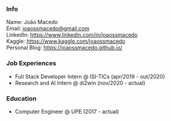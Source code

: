 ### Info
Name: João Macedo  
Email: joaossmacedo@gmail.com  
LinkedIn: https://www.linkedin.com/in/joaossmacedo  
Kaggle: https://www.kaggle.com/joaossmacedo  
Personal Blog: https://joaossmacedo.github.io/

### Job Experiences
- Full Stack Developer Intern @ ISI-TICs (apr/2019 - out/2020)
- Research and AI Intern @ di2win (nov/2020 - actual)

### Education
- Computer Engineer @ UPE (2017 - actual)

<!--
**joaossmacedo/joaossmacedo** is a ✨ _special_ ✨ repository because its `README.md` (this file) appears on your GitHub profile.

Here are some ideas to get you started:

- 🔭 I’m currently working on ...
- 🌱 I’m currently learning ...
- 👯 I’m looking to collaborate on ...
- 🤔 I’m looking for help with ...
- 💬 Ask me about ...
- 📫 How to reach me: ...
- 😄 Pronouns: ...
- ⚡ Fun fact: ...
-->
